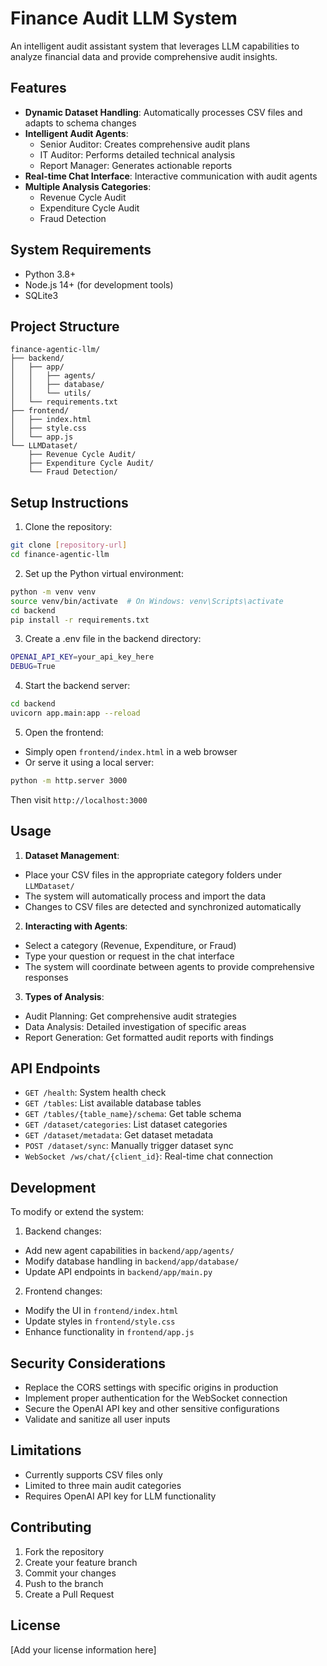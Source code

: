 # Finance Audit LLM System

An intelligent audit assistant system that leverages LLM capabilities to analyze financial data and provide comprehensive audit insights.

## Features

- **Dynamic Dataset Handling**: Automatically processes CSV files and adapts to schema changes
- **Intelligent Audit Agents**:
  - Senior Auditor: Creates comprehensive audit plans
  - IT Auditor: Performs detailed technical analysis
  - Report Manager: Generates actionable reports
- **Real-time Chat Interface**: Interactive communication with audit agents
- **Multiple Analysis Categories**:
  - Revenue Cycle Audit
  - Expenditure Cycle Audit
  - Fraud Detection

## System Requirements

- Python 3.8+
- Node.js 14+ (for development tools)
- SQLite3

## Project Structure

```
finance-agentic-llm/
├── backend/
│   ├── app/
│   │   ├── agents/
│   │   ├── database/
│   │   └── utils/
│   └── requirements.txt
├── frontend/
│   ├── index.html
│   ├── style.css
│   └── app.js
└── LLMDataset/
    ├── Revenue Cycle Audit/
    ├── Expenditure Cycle Audit/
    └── Fraud Detection/
```

## Setup Instructions

1. Clone the repository:
```bash
git clone [repository-url]
cd finance-agentic-llm
```

2. Set up the Python virtual environment:
```bash
python -m venv venv
source venv/bin/activate  # On Windows: venv\Scripts\activate
cd backend
pip install -r requirements.txt
```

3. Create a .env file in the backend directory:
```bash
OPENAI_API_KEY=your_api_key_here
DEBUG=True
```

4. Start the backend server:
```bash
cd backend
uvicorn app.main:app --reload
```

5. Open the frontend:
- Simply open `frontend/index.html` in a web browser
- Or serve it using a local server:
```bash
python -m http.server 3000
```
Then visit `http://localhost:3000`

## Usage

1. **Dataset Management**:
- Place your CSV files in the appropriate category folders under `LLMDataset/`
- The system will automatically process and import the data
- Changes to CSV files are detected and synchronized automatically

2. **Interacting with Agents**:
- Select a category (Revenue, Expenditure, or Fraud)
- Type your question or request in the chat interface
- The system will coordinate between agents to provide comprehensive responses

3. **Types of Analysis**:
- Audit Planning: Get comprehensive audit strategies
- Data Analysis: Detailed investigation of specific areas
- Report Generation: Get formatted audit reports with findings

## API Endpoints

- `GET /health`: System health check
- `GET /tables`: List available database tables
- `GET /tables/{table_name}/schema`: Get table schema
- `GET /dataset/categories`: List dataset categories
- `GET /dataset/metadata`: Get dataset metadata
- `POST /dataset/sync`: Manually trigger dataset sync
- `WebSocket /ws/chat/{client_id}`: Real-time chat connection

## Development

To modify or extend the system:

1. Backend changes:
- Add new agent capabilities in `backend/app/agents/`
- Modify database handling in `backend/app/database/`
- Update API endpoints in `backend/app/main.py`

2. Frontend changes:
- Modify the UI in `frontend/index.html`
- Update styles in `frontend/style.css`
- Enhance functionality in `frontend/app.js`

## Security Considerations

- Replace the CORS settings with specific origins in production
- Implement proper authentication for the WebSocket connection
- Secure the OpenAI API key and other sensitive configurations
- Validate and sanitize all user inputs

## Limitations

- Currently supports CSV files only
- Limited to three main audit categories
- Requires OpenAI API key for LLM functionality

## Contributing

1. Fork the repository
2. Create your feature branch
3. Commit your changes
4. Push to the branch
5. Create a Pull Request

## License

[Add your license information here]